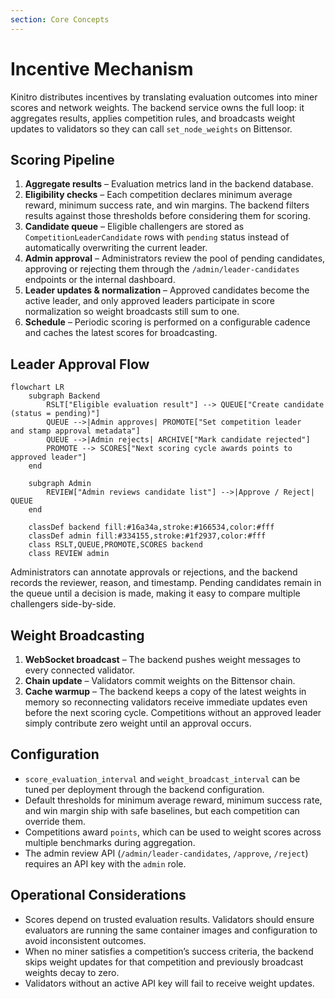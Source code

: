 ```yaml
---
section: Core Concepts
---
```


# Incentive Mechanism

Kinitro distributes incentives by translating evaluation outcomes into miner scores and network weights. The backend service owns the full loop: it aggregates results, applies competition rules, and broadcasts weight updates to validators so they can call `set_node_weights` on Bittensor.

## Scoring Pipeline
1. **Aggregate results** – Evaluation metrics land in the backend database.
2. **Eligibility checks** – Each competition declares minimum average reward, minimum success rate, and win margins. The backend filters results against those thresholds before considering them for scoring.
3. **Candidate queue** – Eligible challengers are stored as `CompetitionLeaderCandidate` rows with `pending` status instead of automatically overwriting the current leader.
4. **Admin approval** – Administrators review the pool of pending candidates, approving or rejecting them through the `/admin/leader-candidates` endpoints or the internal dashboard.
5. **Leader updates & normalization** – Approved candidates become the active leader, and only approved leaders participate in score normalization so weight broadcasts still sum to one.
6. **Schedule** – Periodic scoring is performed on a configurable cadence and caches the latest scores for broadcasting.

## Leader Approval Flow

```mermaid
flowchart LR
    subgraph Backend
        RSLT["Eligible evaluation result"] --> QUEUE["Create candidate (status = pending)"]
        QUEUE -->|Admin approves| PROMOTE["Set competition leader
and stamp approval metadata"]
        QUEUE -->|Admin rejects| ARCHIVE["Mark candidate rejected"]
        PROMOTE --> SCORES["Next scoring cycle awards points to approved leader"]
    end

    subgraph Admin
        REVIEW["Admin reviews candidate list"] -->|Approve / Reject| QUEUE
    end

    classDef backend fill:#16a34a,stroke:#166534,color:#fff
    classDef admin fill:#334155,stroke:#1f2937,color:#fff
    class RSLT,QUEUE,PROMOTE,SCORES backend
    class REVIEW admin
```

Administrators can annotate approvals or rejections, and the backend records the reviewer, reason, and timestamp. Pending candidates remain in the queue until a decision is made, making it easy to compare multiple challengers side-by-side.

## Weight Broadcasting
1. **WebSocket broadcast** – The backend pushes weight messages to every connected validator.
2. **Chain update** – Validators commit weights on the Bittensor chain.
3. **Cache warmup** – The backend keeps a copy of the latest weights in memory so reconnecting validators receive immediate updates even before the next scoring cycle. Competitions without an approved leader simply contribute zero weight until an approval occurs.

## Configuration
- `score_evaluation_interval` and `weight_broadcast_interval` can be tuned per deployment through the backend configuration.
- Default thresholds for minimum average reward, minimum success rate, and win margin ship with safe baselines, but each competition can override them.
- Competitions award `points`, which can be used to weight scores across multiple benchmarks during aggregation.
- The admin review API (`/admin/leader-candidates`, `/approve`, `/reject`) requires an API key with the `admin` role.

## Operational Considerations
- Scores depend on trusted evaluation results. Validators should ensure evaluators are running the same container images and configuration to avoid inconsistent outcomes.
- When no miner satisfies a competition’s success criteria, the backend skips weight updates for that competition and previously broadcast weights decay to zero.
- Validators without an active API key will fail to receive weight updates.
